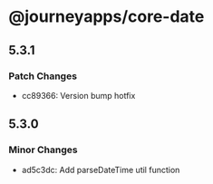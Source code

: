 # @journeyapps/core-date

## 5.3.1

### Patch Changes

- cc89366: Version bump hotfix

## 5.3.0

### Minor Changes

- ad5c3dc: Add parseDateTime util function

